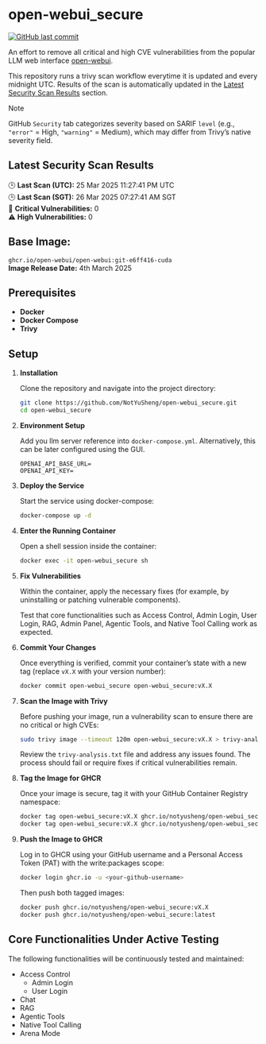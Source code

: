 # open-webui_secure

[![GitHub last commit](https://img.shields.io/github/last-commit/NotYuSheng/open-webui_secure?color=red)](#)

An effort to remove all critical and high CVE vulnerabilities from the popular LLM web interface [open-webui](https://github.com/open-webui/open-webui).

This repository runs a trivy scan workflow everytime it is updated and every midnight UTC. Results of the scan is automatically updated in the [Latest Security Scan Results](#latest-security-scan-results) section. 

> [!NOTE]
> GitHub `Security` tab categorizes severity based on SARIF `level` (e.g., `"error"` = High, `"warning"` = Medium), which may differ from Trivy’s native severity field.

<!-- TRIVY_SCAN_RESULTS -->
## Latest Security Scan Results

🕒 **Last Scan (UTC):** 25 Mar 2025 11:27:41 PM UTC  
🕒 **Last Scan (SGT):** 26 Mar 2025 07:27:41 AM SGT  
🚨 **Critical Vulnerabilities:** 0  
⚠️ **High Vulnerabilities:** 0  
<!-- TRIVY_SCAN_END -->

## Base Image:
`ghcr.io/open-webui/open-webui:git-e6ff416-cuda`  
**Image Release Date:** 4th March 2025

## Prerequisites
- **Docker**
- **Docker Compose**
- **Trivy**

## Setup

1. **Installation**

   Clone the repository and navigate into the project directory:
   ```bash
   git clone https://github.com/NotYuSheng/open-webui_secure.git
   cd open-webui_secure
   ```
2. **Environment Setup**

   Add you llm server reference into `docker-compose.yml`. Alternatively, this can be later configured using the GUI.
   ```
   OPENAI_API_BASE_URL=
   OPENAI_API_KEY=
   ```
3. **Deploy the Service**

    Start the service using docker-compose:
   ```bash
   docker-compose up -d
   ```
4. **Enter the Running Container**

   Open a shell session inside the container:
   ```bash
   docker exec -it open-webui_secure sh
   ```
5. **Fix Vulnerabilities**

   Within the container, apply the necessary fixes (for example, by uninstalling or patching vulnerable components).

   Test that core functionalities such as Access Control, Admin Login, User Login, RAG, Admin Panel, Agentic Tools, and Native Tool Calling work as expected.

6. **Commit Your Changes**

   Once everything is verified, commit your container’s state with a new tag (replace `vX.X` with your version number):
   ```bash
   docker commit open-webui_secure open-webui_secure:vX.X
   ```
7. **Scan the Image with Trivy**

   Before pushing your image, run a vulnerability scan to ensure there are no critical or high CVEs:
   ```bash
   sudo trivy image --timeout 120m open-webui_secure:vX.X > trivy-analysis.txt
   ```
   Review the `trivy-analysis.txt` file and address any issues found. The process should fail or require fixes if critical vulnerabilities remain.

8. **Tag the Image for GHCR**

   Once your image is secure, tag it with your GitHub Container Registry namespace:
   ```bash
   docker tag open-webui_secure:vX.X ghcr.io/notyusheng/open-webui_secure:vX.X
   docker tag open-webui_secure:vX.X ghcr.io/notyusheng/open-webui_secure:latest
   ```
9. **Push the Image to GHCR**

   Log in to GHCR using your GitHub username and a Personal Access Token (PAT) with the write:packages scope:
   ```bash
   docker login ghcr.io -u <your-github-username>
   ```
   Then push both tagged images:
   ```bash
   docker push ghcr.io/notyusheng/open-webui_secure:vX.X
   docker push ghcr.io/notyusheng/open-webui_secure:latest
   ```

## Core Functionalities Under Active Testing
The following functionalities will be continuously tested and maintained:
- Access Control
  - Admin Login
  - User Login
- Chat
- RAG
- Agentic Tools
- Native Tool Calling
- Arena Mode
